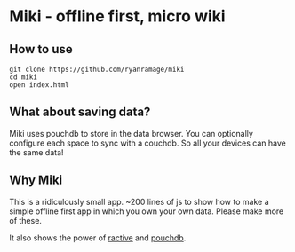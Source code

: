 Miki - offline first, micro wiki
=================================

How to use
----------

    git clone https://github.com/ryanramage/miki
    cd miki
    open index.html

What about saving data?
------------------------

Miki uses pouchdb to store in the data browser. You can optionally configure each space
to sync with a couchdb. So all your devices can have the same data!

Why Miki
--------

This is a ridiculously small app. ~200 lines of js to show how to make a simple offline
first app in which you own your own data. Please make more of these.

It also shows the power of [ractive](http://ractivejs.org) and [pouchdb](http://pouchdb.com).

